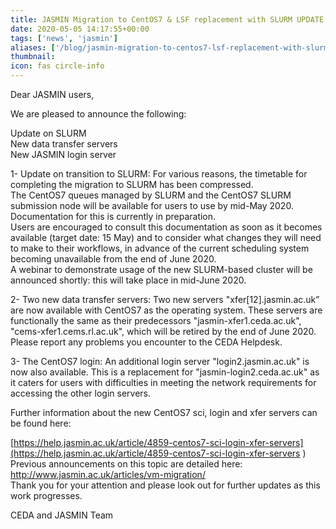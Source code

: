 ```yaml
---
title: JASMIN Migration to CentOS7 & LSF replacement with SLURM UPDATE 6
date: 2020-05-05 14:17:55+00:00
tags: ['news', 'jasmin']
aliases: ['/blog/jasmin-migration-to-centos7-lsf-replacement-with-slurm-update-6']
thumbnail: 
icon: fas circle-info
---
```


Dear JASMIN users,  
  
We are pleased to announce the following:  
  
Update on SLURM   
New data transfer servers  
New JASMIN login server   
  
1- Update on transition to SLURM: For various reasons, the timetable for completing the migration to SLURM has been compressed.   
The CentOS7 queues managed by SLURM and the CentOS7 SLURM submission node will be available for users to use by mid-May 2020. Documentation for this is currently in preparation.  
Users are encouraged to consult this documentation as soon as it becomes available (target date: 15 May) and to consider what changes they will need to make to their workflows, in advance of the current scheduling system becoming unavailable from the end of June 2020.  
A webinar to demonstrate usage of the new SLURM-based cluster will be announced shortly: this will take place in mid-June 2020.  
  
2- Two new data transfer servers: Two new servers "xfer[12].jasmin.ac.uk” are now available with CentOS7 as the operating system. These servers are functionally the same as their predecessors "jasmin-xfer1.ceda.ac.uk", "cems-xfer1.cems.rl.ac.uk", which will be retired by the end of June 2020. Please report any problems you encounter to the CEDA Helpdesk.   
  
3- The CentOS7 login: An additional login server "login2.jasmin.ac.uk" is now also available. This is a replacement for "jasmin-login2.ceda.ac.uk" as it caters for users with difficulties in meeting the network requirements for accessing the other login servers.  
  
Further information about the new CentOS7 sci, login and xfer servers can be found here:   
  
[https://help.jasmin.ac.uk/article/4859-centos7-sci-login-xfer-servers](https://help.jasmin.ac.uk/article/4859-centos7-sci-login-xfer-servers )  
Previous announcements on this topic are detailed here: <http://www.jasmin.ac.uk/articles/vm-migration/>  
Thank you for your attention and please look out for further updates as this work progresses.


CEDA and JASMIN Team


